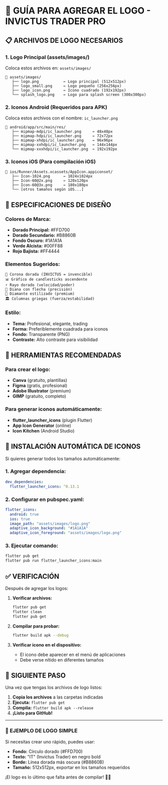 # 🎨 GUÍA PARA AGREGAR EL LOGO - INVICTUS TRADER PRO

## 📋 **ARCHIVOS DE LOGO NECESARIOS**

### **1. Logo Principal (assets/images/)**
Coloca estos archivos en: `assets/images/`

```
📁 assets/images/
   ├── logo.png           ← Logo principal (512x512px)
   ├── logo_small.png     ← Logo pequeño (256x256px)
   ├── logo_icon.png      ← Icono cuadrado (192x192px)
   └── splash_logo.png    ← Logo para splash screen (300x300px)
```

### **2. Iconos Android (Requeridos para APK)**
Coloca estos archivos con el nombre: `ic_launcher.png`

```
📁 android/app/src/main/res/
   ├── mipmap-mdpi/ic_launcher.png     ← 48x48px
   ├── mipmap-hdpi/ic_launcher.png     ← 72x72px
   ├── mipmap-xhdpi/ic_launcher.png    ← 96x96px
   ├── mipmap-xxhdpi/ic_launcher.png   ← 144x144px
   └── mipmap-xxxhdpi/ic_launcher.png  ← 192x192px
```

### **3. Iconos iOS (Para compilación iOS)**
```
📁 ios/Runner/Assets.xcassets/AppIcon.appiconset/
   ├── Icon-1024.png      ← 1024x1024px
   ├── Icon-60@2x.png     ← 120x120px
   ├── Icon-60@3x.png     ← 180x180px
   └── [otros tamaños según iOS...]
```

## 🎨 **ESPECIFICACIONES DE DISEÑO**

### **Colores de Marca:**
- **Dorado Principal:** #FFD700
- **Dorado Secundario:** #B8860B
- **Fondo Oscuro:** #1A1A1A
- **Verde Alcista:** #00FF88
- **Rojo Bajista:** #FF4444

### **Elementos Sugeridos:**
```
👑 Corona dorada (INVICTUS = invencible)
📊 Gráfico de candlesticks ascendente
⚡ Rayo dorado (velocidad/poder)
🎯 Diana con flecha (precisión)
💎 Diamante estilizado (premium)
🏛️ Columnas griegas (fuerza/estabilidad)
```

### **Estilo:**
- **Tema:** Profesional, elegante, trading
- **Forma:** Preferiblemente cuadrada para iconos
- **Fondo:** Transparente (PNG)
- **Contraste:** Alto contraste para visibilidad

## 🔧 **HERRAMIENTAS RECOMENDADAS**

### **Para crear el logo:**
- **Canva** (gratuito, plantillas)
- **Figma** (gratis, profesional)
- **Adobe Illustrator** (premium)
- **GIMP** (gratuito, completo)

### **Para generar iconos automáticamente:**
- **flutter_launcher_icons** (plugin Flutter)
- **App Icon Generator** (online)
- **Icon Kitchen** (Android Studio)

## 📱 **INSTALACIÓN AUTOMÁTICA DE ICONOS**

Si quieres generar todos los tamaños automáticamente:

### **1. Agregar dependencia:**
```yaml
dev_dependencies:
  flutter_launcher_icons: ^0.13.1
```

### **2. Configurar en pubspec.yaml:**
```yaml
flutter_icons:
  android: true
  ios: true
  image_path: "assets/images/logo.png"
  adaptive_icon_background: "#1A1A1A"
  adaptive_icon_foreground: "assets/images/logo.png"
```

### **3. Ejecutar comando:**
```bash
flutter pub get
flutter pub run flutter_launcher_icons:main
```

## ✅ **VERIFICACIÓN**

Después de agregar los logos:

1. **Verificar archivos:**
   ```bash
   flutter pub get
   flutter clean
   flutter pub get
   ```

2. **Compilar para probar:**
   ```bash
   flutter build apk --debug
   ```

3. **Verificar icono en el dispositivo:**
   - El icono debe aparecer en el menú de aplicaciones
   - Debe verse nítido en diferentes tamaños

## 🚀 **SIGUIENTE PASO**

Una vez que tengas los archivos de logo listos:

1. **Copia los archivos** a las carpetas indicadas
2. **Ejecuta:** `flutter pub get`
3. **Compila:** `flutter build apk --release`
4. **¡Listo para GitHub!**

---

### **🎯 EJEMPLO DE LOGO SIMPLE**

Si necesitas crear uno rápido, puedes usar:
- **Fondo:** Círculo dorado (#FFD700)
- **Texto:** "IT" (Invictus Trader) en negro bold
- **Borde:** Línea dorada más oscura (#B8860B)
- **Tamaño:** 512x512px, exportar en los tamaños requeridos

¡El logo es lo último que falta antes de compilar! 🎨✨
